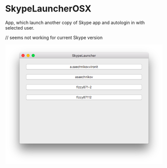 SkypeLauncherOSX
=============

App, which launch another copy of Skype app and autologin in with selected user.

// seems not working for current Skype version

![](1.png)
